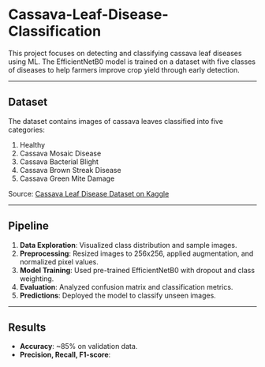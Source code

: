 # Cassava-Leaf-Disease-Classification
This project focuses on detecting and classifying cassava leaf diseases using ML. The EfficientNetB0 model is trained on a dataset with five classes of diseases to help farmers improve crop yield through early detection.

---

## Dataset
The dataset contains images of cassava leaves classified into five categories:
1. Healthy
2. Cassava Mosaic Disease
3. Cassava Bacterial Blight
4. Cassava Brown Streak Disease
5. Cassava Green Mite Damage

Source: [Cassava Leaf Disease Dataset on Kaggle](https://www.kaggle.com/c/cassava-leaf-disease-classification)

---

## Pipeline
1. **Data Exploration**: Visualized class distribution and sample images.
2. **Preprocessing**: Resized images to 256x256, applied augmentation, and normalized pixel values.
3. **Model Training**: Used pre-trained EfficientNetB0 with dropout and class weighting.
4. **Evaluation**: Analyzed confusion matrix and classification metrics.
5. **Predictions**: Deployed the model to classify unseen images.

---
## Results
- **Accuracy**: ~85% on validation data.
- **Precision, Recall, F1-score**:
